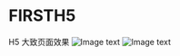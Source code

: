 # FIRSTH5
H5
大致页面效果
![Image text](https://raw.githubusercontent.com/NaiveSteven/images/master/H5.png)
![Image text](https://gitee.com/naivesteven/picture_warehouse.git)
